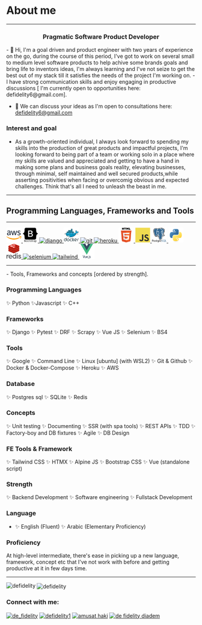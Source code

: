 
# About me
<hr>
<h3 align="center">Pragmatic Software Product Developer</h3>
- 👋 Hi, I'm a goal driven and product engineer with two years of experience  on the go, during the course of this period, I've got to work on several small to medium level software products to help achive some brands goals and bring life to inventors ideas, I'm always learning and I've not seize to get the best out of my stack till it satisfies the needs of the project I'm working on. 
- I have strong communication skills and enjoy engaging in productive discussions [ I'm currently open to opportunities here: defidelity6@gmail.com].

- 💬 We can discuss your ideas as I'm open to consultations here: defidelity6@gmail.com

### Interest and goal

- As a growth-oriented individual, I always look forward to spending my skills into the production of great products and impactful projects, I'm looking forward to being part of a team or working solo in a place where my skills are valued and appreciated and getting to have a hand in making some plans and business goals reality, elevating businesses, through minimal, self maintained and well secured products,while asserting positivities when facing or overcomig obvious and expected challenges. Think that's all I need to unleash the beast in me.

<hr>

<h2 align="left">Programming Languages, Frameworks and Tools</h2>

<hr>

<p align="left"> <a href="https://aws.amazon.com" target="_blank" rel="noreferrer"> <img src="https://raw.githubusercontent.com/devicons/devicon/master/icons/amazonwebservices/amazonwebservices-original-wordmark.svg" alt="aws" width="40" height="40"/> </a> <a href="https://getbootstrap.com" target="_blank" rel="noreferrer"> <img src="https://raw.githubusercontent.com/devicons/devicon/master/icons/bootstrap/bootstrap-plain-wordmark.svg" alt="bootstrap" width="40" height="40"/> </a> <a href="https://www.djangoproject.com/" target="_blank" rel="noreferrer"> <img src="https://cdn.worldvectorlogo.com/logos/django.svg" alt="django" width="40" height="40"/> </a> <a href="https://www.docker.com/" target="_blank" rel="noreferrer"> <img src="https://raw.githubusercontent.com/devicons/devicon/master/icons/docker/docker-original-wordmark.svg" alt="docker" width="40" height="40"/> </a> <a href="https://git-scm.com/" target="_blank" rel="noreferrer"> <img src="https://www.vectorlogo.zone/logos/git-scm/git-scm-icon.svg" alt="git" width="40" height="40"/> </a> <a href="https://heroku.com" target="_blank" rel="noreferrer"> <img src="https://www.vectorlogo.zone/logos/heroku/heroku-icon.svg" alt="heroku" width="40" height="40"/> </a> <a href="https://www.w3.org/html/" target="_blank" rel="noreferrer"> <img src="https://raw.githubusercontent.com/devicons/devicon/master/icons/html5/html5-original-wordmark.svg" alt="html5" width="40" height="40"/> </a> <a href="https://developer.mozilla.org/en-US/docs/Web/JavaScript" target="_blank" rel="noreferrer"> <img src="https://raw.githubusercontent.com/devicons/devicon/master/icons/javascript/javascript-original.svg" alt="javascript" width="40" height="40"/> </a> <a href="https://www.postgresql.org" target="_blank" rel="noreferrer"> <img src="https://raw.githubusercontent.com/devicons/devicon/master/icons/postgresql/postgresql-original-wordmark.svg" alt="postgresql" width="40" height="40"/> </a> <a href="https://www.python.org" target="_blank" rel="noreferrer"> <img src="https://raw.githubusercontent.com/devicons/devicon/master/icons/python/python-original.svg" alt="python" width="40" height="40"/> </a> <a href="https://redis.io" target="_blank" rel="noreferrer"> <img src="https://raw.githubusercontent.com/devicons/devicon/master/icons/redis/redis-original-wordmark.svg" alt="redis" width="40" height="40"/> </a> <a href="https://www.selenium.dev" target="_blank" rel="noreferrer"> <img src="https://raw.githubusercontent.com/detain/svg-logos/780f25886640cef088af994181646db2f6b1a3f8/svg/selenium-logo.svg" alt="selenium" width="40" height="40"/> </a> <a href="https://tailwindcss.com/" target="_blank" rel="noreferrer"> <img src="https://www.vectorlogo.zone/logos/tailwindcss/tailwindcss-icon.svg" alt="tailwind" width="40" height="40"/> </a> <a href="https://vuejs.org/" target="_blank" rel="noreferrer"> <img src="https://raw.githubusercontent.com/devicons/devicon/master/icons/vuejs/vuejs-original-wordmark.svg" alt="vuejs" width="40" height="40"/> </a> </p>

<hr>
- Tools, Frameworks and concepts [ordered by strength].

### Programming Languages
 ✨ Python ✨Javascript ✨ C++

### Frameworks
 ✨ Django ✨ Pytest ✨ DRF  ✨ Scrapy ✨ Vue JS ✨ Selenium  ✨ BS4
 
### Tools
 ✨ Google ✨ Command Line ✨ Linux [ubuntu] (with WSL2) ✨ Git & Github ✨ Docker & Docker-Compose ✨ Heroku ✨ AWS 
 
### Database
  ✨ Postgres sql ✨ SQLite ✨ Redis
  
### Concepts
   ✨ Unit testing ✨ Documenting ✨ SSR (with spa tools) ✨ REST APIs ✨ TDD ✨ Factory-boy and DB fixtures ✨ Agile  ✨ DB Design
  
### FE Tools & Framework
  ✨ Tailwind CSS ✨ HTMX ✨ Alpine JS ✨ Bootstrap CSS ✨ Vue (standalone script)
  
### Strength
 ✨ Backend Development ✨ Software engineering ✨ Fullstack Development
 
### Language
- ✨ English (Fluent) ✨ Arabic (Elementary Proficiency)

### Proficiency
 At high-level intermediate, there's ease in picking up a new language, framework, concept etc that I've not work with before and getting productive at it in few days time.
 
<hr>



<p><img align="left" src="https://github-readme-stats.vercel.app/api/top-langs?username=defidelity&show_icons=true&locale=en&layout=compact&theme=ocean_dark" alt="defidelity" /></p>
<p>&nbsp;<img align="center" src="https://github-readme-stats.vercel.app/api?username=defidelity&show_icons=true&locale=en&theme=ocean_dark" alt="defidelity" /></p>



<h3 align="left">Connect with me:</h3>
<p align="left">
<a href="https://dev.to/defidelity" target="blank"><img align="center" src="https://raw.githubusercontent.com/rahuldkjain/github-profile-readme-generator/master/src/images/icons/Social/devto.svg" alt="de_fidelity" height="30" width="40" /></a>
<a href="https://twitter.com/defidelity1" target="blank"><img align="center" src="https://raw.githubusercontent.com/rahuldkjain/github-profile-readme-generator/master/src/images/icons/Social/twitter.svg" alt="defidelity1" height="30" width="40" /></a>
<a href="https://linkedin.com/in/amusat-haki" target="blank"><img align="center" src="https://raw.githubusercontent.com/rahuldkjain/github-profile-readme-generator/master/src/images/icons/Social/linked-in-alt.svg" alt="amusat haki" height="30" width="40" /></a>
<a href="https://m.facebook.com/hamzatabdulhaki.hardayyemie?ref=bookmarks" target="blank"><img align="center" src="https://raw.githubusercontent.com/rahuldkjain/github-profile-readme-generator/master/src/images/icons/Social/facebook.svg" alt="de fidelity diadem" height="30" width="40" /></a>
</p>


<!---

DeFidelity/DeFidelity is a ✨ special ✨ repository because its `README.md` (this file) appears on your GitHub profile.
You can click the Preview link to take a look at your changes.
--->
